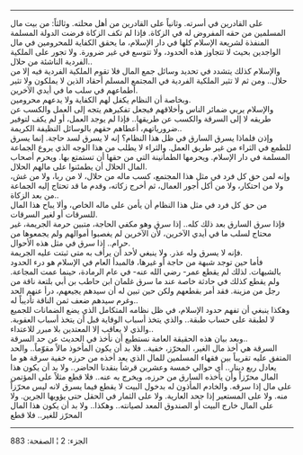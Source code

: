 ------------------------------------------------------------------------

على القادرين في أسرته. وثانياً على القادرين من أهل محلته. وثالثاً: من بيت
مال المسلمين من حقه المفروض له في الزكاة. فإذا لم تكف الزكاة فرضت الدولة
المسلمة المنفذة لشريعة الإسلام كلها في دار الإسلام، ما يحقق الكفاية
للمحرومين في مال الواجدين بحيث لا تتجاوز هذه الحدود، ولا تتوسع في غير
ضرورة. ولا تجور على الملكية الفردية الناشئة من حلال..  
والإسلام كذلك يتشدد في تحديد وسائل جمع المال فلا تقوم الملكية الفردية
فيه إلا من حلال.. ومن ثم لا تثير الملكية الفردية في المجتمع المسلم أحقاد
الذين لا يملكون ولا تثير أطماعهم في سلب ما في أيدي الآخرين.  
وبخاصة أن النظام يكفل لهم الكفاية ولا يدعهم محرومين.  
والإسلام يربي ضمائر الناس وأخلاقهم فيجعل تفكيرهم يتجه إلى العمل والكسب
عن طريقه لا إلى السرقة والكسب عن طريقها.. فإذا لم يوجد العمل، أو لم يكف
لتوفير ضرورياتهم، أعطاهم حقهم بالوسائل النظيفة الكريمة..  
وإذن فلماذا يسرق السارق في ظل هذا النظام؟ إنه لا يسرق لسد حاجة. إنما
يسرق للطمع في الثراء من غير طريق العمل. والثراء لا يطلب من هذا الوجه
الذي يروع الجماعة المسلمة في دار الإسلام. ويحرمها الطمأنينة التي من حقها
أن تستمتع بها. ويحرم أصحاب المال الحلال أن يطمئنوا على مالهم الحلال.  
وإنه لمن حق كل فرد في مثل هذا المجتمع، كسب ماله من حلال، لا من ربا، ولا
من غش، ولا من احتكار، ولا من أكل أجور العمال، ثم أخرج زكاته، وقدم ما قد
تحتاج إليه الجماعة من بعد الزكاة..  
من حق كل فرد في مثل هذا النظام أن يأمن على ماله الخاص، وألا يباح هذا
المال للسرقات أو لغير السرقات.  
فإذا سرق السارق بعد ذلك كله.. إذا سرق وهو مكفي الحاجة، متبين حرمة
الجريمة، غير محتاج لسلب ما في أيدي الآخرين، لأن الآخرين لم يغصبوا
أموالهم ولم يجمعوها من حرام.. إذا سرق في مثل هذه الأحوال.  
فإنه لا يسرق وله عذر. ولا ينبغي لأحد أن يرأف به متى ثبتت عليه الجريمة.  
فأما حين توجد شبهة من حاجة أو غيرها، فالمبدأ العام في الإسلام هو درء
الحدود بالشبهات. لذلك لم يقطع عمر- رضي الله عنه- في عام الرمادة، حينما
عمت المجاعة. ولم يقطع كذلك في حادثة خاصة عند ما سرق غلمان ابن حاطب بن
أبي بلتعة ناقة من رجل من مزينة. فقد أمر بقطعهم ولكن حين تبين له أن سيدهم
يجيعهم، درأ عنهم الحد وغرم سيدهم ضعف ثمن الناقة تأديباً له..  
وهكذا ينبغي أن تفهم حدود الإسلام، في ظل نظامه المتكامل الذي يضع الضمانات
للجميع لا لطبقة على حساب طبقة.. والذي يتخذ أسباب الوقاية قبل أن يتخذ
أسباب العقوبة. والذي لا يعاقب إلا المعتدين بلا مبرر للاعتداء..  
وبعد بيان هذه الحقيقة العامة نستطيع أن نأخذ في الحديث عن حد السرقة..  
السرقة هي أخذ مال الغير، المحرّز، خفية.. فلا بد أن يكون المأخوذ مالاً
مقوّماً.. والحد المتفق عليه تقريباً بين فقهاء المسلمين للمال الذي يعد أخذه
من حرزه خفية سرقة هو ما يعادل ربع دينار.. أي حوالي خمسة وعشرين قرشاً
بنقدنا الحاضر.. ولا بد أن يكون هذا المال محرّزاً وأن يأخذه السارق من حرزه،
ويخرج به عنه.. فلا قطع مثلاً على المؤتمن على مال إذا سرقه. والخادم
المأذون له بدخول البيت لا يقطع فيما يسرق لانه ليس محرّزاً منه. ولا على
المستعير إذا جحد العارية. ولا على الثمار في الحقل حتى يؤويها الجرين. ولا
على المال خارج البيت أو الصندوق المعد لصيانته.. وهكذا.. ولا بد أن يكون
هذا المال المحرّز للغير.. فلا قطع

------------------------------------------------------------------------

الجزء: 2 ¦ الصفحة: 883
